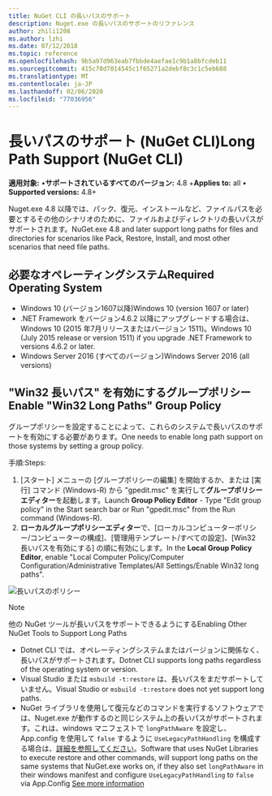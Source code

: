 ```yaml
---
title: NuGet CLI の長いパスのサポート
description: Nuget.exe の長いパスのサポートのリファレンス
author: zhili1208
ms.author: lzhi
ms.date: 07/12/2018
ms.topic: reference
ms.openlocfilehash: 9b5a97d963eab7fbbde4aefae1c9b1a8bfcdeb11
ms.sourcegitcommit: 415c70d7014545c1f65271a2debf8c3c1c5eb688
ms.translationtype: MT
ms.contentlocale: ja-JP
ms.lasthandoff: 02/06/2020
ms.locfileid: "77036956"
---
```

# <a name="long-path-support-nuget-cli"></a><span data-ttu-id="86c4f-103">長いパスのサポート (NuGet CLI)</span><span class="sxs-lookup"><span data-stu-id="86c4f-103">Long Path Support (NuGet CLI)</span></span>

<span data-ttu-id="86c4f-104">**適用対象:** &bullet;**サポートされているすべてのバージョン:** 4.8 +</span><span class="sxs-lookup"><span data-stu-id="86c4f-104">**Applies to:** all &bullet; **Supported versions:** 4.8+</span></span>

<span data-ttu-id="86c4f-105">Nuget.exe 4.8 以降では、パック、復元、インストールなど、ファイルパスを必要とするその他のシナリオのために、ファイルおよびディレクトリの長いパスがサポートされます。</span><span class="sxs-lookup"><span data-stu-id="86c4f-105">NuGet.exe 4.8 and later support long paths for files and directories for scenarios like Pack, Restore, Install, and most other scenarios that need file paths.</span></span>

## <a name="required-operating-system"></a><span data-ttu-id="86c4f-106">必要なオペレーティングシステム</span><span class="sxs-lookup"><span data-stu-id="86c4f-106">Required Operating System</span></span>

-   <span data-ttu-id="86c4f-107">Windows 10 (バージョン1607以降)</span><span class="sxs-lookup"><span data-stu-id="86c4f-107">Windows 10 (version 1607 or later)</span></span>
-   <span data-ttu-id="86c4f-108">.NET Framework をバージョン4.6.2 以降にアップグレードする場合は、Windows 10 (2015 年7月リリースまたはバージョン 1511)。</span><span class="sxs-lookup"><span data-stu-id="86c4f-108">Windows 10 (July 2015 release or version 1511) if you upgrade .NET Framework to versions 4.6.2 or later.</span></span>
-   <span data-ttu-id="86c4f-109">Windows Server 2016 (すべてのバージョン)</span><span class="sxs-lookup"><span data-stu-id="86c4f-109">Windows Server 2016 (all versions)</span></span>

## <a name="enable-win32-long-paths-group-policy"></a><span data-ttu-id="86c4f-110">"Win32 長いパス" を有効にするグループポリシー</span><span class="sxs-lookup"><span data-stu-id="86c4f-110">Enable "Win32 Long Paths" Group Policy</span></span>

<span data-ttu-id="86c4f-111">グループポリシーを設定することによって、これらのシステムで長いパスのサポートを有効にする必要があります。</span><span class="sxs-lookup"><span data-stu-id="86c4f-111">One needs to enable long path support on those systems by setting a group policy.</span></span>

<span data-ttu-id="86c4f-112">手順:</span><span class="sxs-lookup"><span data-stu-id="86c4f-112">Steps:</span></span>
1. <span data-ttu-id="86c4f-113">[スタート] メニューの [グループポリシーの編集] を開始するか、または [実行] コマンド (Windows-R) から "gpedit.msc" を実行して**グループポリシーエディター**を起動します。</span><span class="sxs-lookup"><span data-stu-id="86c4f-113">Launch **Group Policy Editor** - Type "Edit group policy" in the Start search bar or Run "gpedit.msc" from the Run command (Windows-R).</span></span>
2. <span data-ttu-id="86c4f-114">**ローカルグループポリシーエディター**で、[ローカルコンピューターポリシー/コンピューターの構成]、[管理用テンプレート/すべての設定]、[Win32 長いパスを有効にする] の順に有効にします。</span><span class="sxs-lookup"><span data-stu-id="86c4f-114">In the **Local Group Policy Editor**, enable "Local Computer Policy/Computer Configuration/Administrative Templates/All Settings/Enable Win32 long paths".</span></span>

![長いパスのポリシー](media/LongPathPolicy.png)


> [!Note]
> <span data-ttu-id="86c4f-116">他の NuGet ツールが長いパスをサポートできるようにする</span><span class="sxs-lookup"><span data-stu-id="86c4f-116">Enabling Other NuGet Tools to Support Long Paths</span></span>
>
> -   <span data-ttu-id="86c4f-117">Dotnet CLI では、オペレーティングシステムまたはバージョンに関係なく、長いパスがサポートされます。</span><span class="sxs-lookup"><span data-stu-id="86c4f-117">Dotnet CLI supports long paths regardless of the operating system or version.</span></span>
> -   <span data-ttu-id="86c4f-118">Visual Studio または `msbuild -t:restore` は、長いパスをまだサポートしていません。</span><span class="sxs-lookup"><span data-stu-id="86c4f-118">Visual Studio or `msbuild -t:restore` does not yet support long paths.</span></span>
> -   <span data-ttu-id="86c4f-119">NuGet ライブラリを使用して復元などのコマンドを実行するソフトウェアでは、Nuget.exe が動作するのと同じシステム上の長いパスがサポートされます。これは、windows マニフェストで `longPathAware` を設定し、App.config を使用して `false` するように `UseLegacyPathHandling` を構成する場合は、[詳細を参照してください](https://blogs.msdn.microsoft.com/jeremykuhne/2016/07/30/net-4-6-2-and-long-paths-on-windows-10/)。</span><span class="sxs-lookup"><span data-stu-id="86c4f-119">Software that uses NuGet Libraries to execute restore and other commands, will support long paths on the same systems that NuGet.exe works on, if they also set `longPathAware` in their windows manifest and configure `UseLegacyPathHandling` to `false` via App.Config [See more information](https://blogs.msdn.microsoft.com/jeremykuhne/2016/07/30/net-4-6-2-and-long-paths-on-windows-10/)</span></span>

